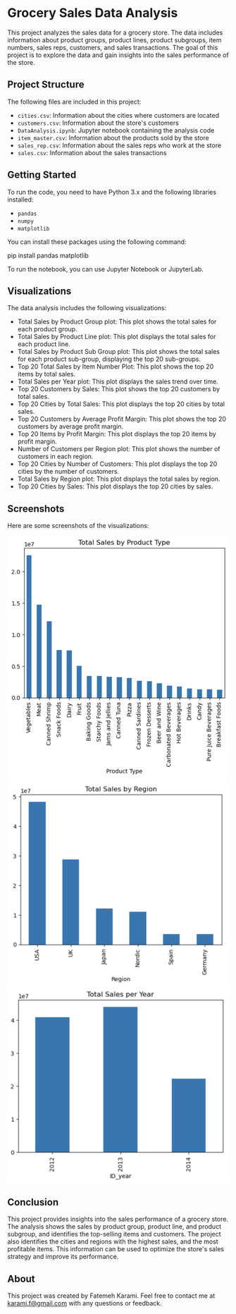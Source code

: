 # Grocery Sales Data Analysis

This project analyzes the sales data for a grocery store. The data includes information about product groups, product lines, product subgroups, item numbers, sales reps, customers, and sales transactions. The goal of this project is to explore the data and gain insights into the sales performance of the store.


## Project Structure

The following files are included in this project:

- `cities.csv`: Information about the cities where customers are located
- `customers.csv`: Information about the store's customers
- `DataAnalysis.ipynb`: Jupyter notebook containing the analysis code
- `item_master.csv`: Information about the products sold by the store
- `sales_rep.csv`: Information about the sales reps who work at the store
- `sales.csv`: Information about the sales transactions

## Getting Started

To run the code, you need to have Python 3.x and the following libraries installed:

- `pandas`
- `numpy`
- `matplotlib`

You can install these packages using the following command:

pip install pandas matplotlib

To run the notebook, you can use Jupyter Notebook or JupyterLab.


## Visualizations

The data analysis includes the following visualizations:

- Total Sales by Product Group plot: This plot shows the total sales for each product group.
- Total Sales by Product Line plot: This plot displays the total sales for each product line.
- Total Sales by Product Sub Group plot: This plot shows the total sales for each product sub-group, displaying the top 20 sub-groups.
- Top 20 Total Sales by Item Number Plot: This plot shows the top 20 items by total sales.
- Total Sales per Year plot: This plot displays the sales trend over time.
- Top 20 Customers by Sales: This plot shows the top 20 customers by total sales.
- Top 20 Cities by Total Sales: This plot displays the top 20 cities by total sales.
- Top 20 Customers by Average Profit Margin: This plot shows the top 20 customers by average profit margin.
- Top 20 Items by Profit Margin: This plot displays the top 20 items by profit margin.
- Number of Customers per Region plot: This plot shows the number of customers in each region.
- Top 20 Cities by Number of Customers: This plot displays the top 20 cities by the number of customers.
- Total Sales by Region plot: This plot displays the total sales by region.
- Top 20 Cities by Sales: This plot displays the top 20 cities by sales.


## Screenshots

Here are some screenshots of the visualizations:

<div align="center">
    <img src="https://raw.githubusercontent.com/fatemehkarami/Grocery-Sales-Data-Analysis/main/Total%20Sales%20by%20Product%20Type.png" width="600">
</div>

<div align="center">
    <img src="https://raw.githubusercontent.com/fatemehkarami/Grocery-Sales-Data-Analysis/main/Total%20Sales%20by%20Region.png" width="600">
</div>

<div align="center">
    <img src="https://raw.githubusercontent.com/fatemehkarami/Grocery-Sales-Data-Analysis/main/Total%20Sales%20per%20Year.png" width="600">
</div>


## Conclusion
This project provides insights into the sales performance of a grocery store. The analysis shows the sales by product group, product line, and product subgroup, and identifies the top-selling items and customers. The project also identifies the cities and regions with the highest sales, and the most profitable items. This information can be used to optimize the store's sales strategy and improve its performance.


## About

This project was created by Fatemeh Karami. Feel free to contact me at karami.f@gmail.com with any questions or feedback.
